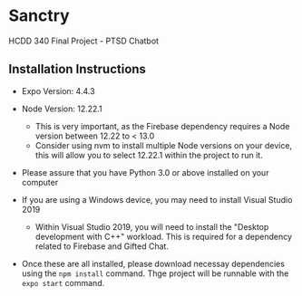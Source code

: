 # Sanctry
HCDD 340 Final Project - PTSD Chatbot

## Installation Instructions
* Expo Version: 4.4.3
* Node Version: 12.22.1
	* This is very important, as the Firebase dependency requires a Node version between 12.22 to < 13.0
	* Consider using nvm to install multiple Node versions on your device, this will allow you to select 12.22.1 within the project to run it.
* Please assure that you have Python 3.0 or above installed on your computer

* If you are using a Windows device, you may need to install Visual Studio 2019
	* Within Visual Studio 2019, you will need to install the "Desktop development with C++" workload. This is required for a dependency related to Firebase and Gifted Chat.

* Once these are all installed, please download necessay dependencies using the `npm install` command. Thge project will be runnable with the `expo start` command.
